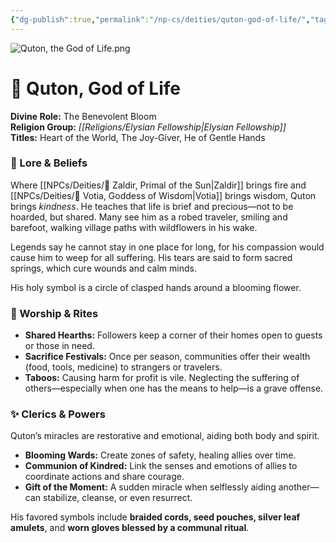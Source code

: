```yaml
---
{"dg-publish":true,"permalink":"/np-cs/deities/quton-god-of-life/","tags":["NPC","Deity"]}
---
```


![Quton, the God of Life.png](/img/user/zAssets/Quton,%20the%20God%20of%20Life.png)
# 🌿 **Quton, God of Life**

**Divine Role:** The Benevolent Bloom  
**Religion Group:** *[[Religions/Elysian Fellowship\|Elysian Fellowship]]*  
**Titles:** Heart of the World, The Joy-Giver, He of Gentle Hands

### 🌸 Lore & Beliefs

Where [[NPCs/Deities/🔆 Zaldir, Primal of the Sun\|Zaldir]] brings fire and [[NPCs/Deities/📘 Votia, Goddess of Wisdom\|Votia]] brings wisdom, Quton brings _kindness_. He teaches that life is brief and precious—not to be hoarded, but shared. Many see him as a robed traveler, smiling and barefoot, walking village paths with wildflowers in his wake.

Legends say he cannot stay in one place for long, for his compassion would cause him to weep for all suffering. His tears are said to form sacred springs, which cure wounds and calm minds.

His holy symbol is a circle of clasped hands around a blooming flower.

### 💐 Worship & Rites
- **Shared Hearths:** Followers keep a corner of their homes open to guests or those in need.
- **Sacrifice Festivals:** Once per season, communities offer their wealth (food, tools, medicine) to strangers or travelers. 
- **Taboos:** Causing harm for profit is vile. Neglecting the suffering of others—especially when one has the means to help—is a grave offense.

### ✨ Clerics & Powers

Quton’s miracles are restorative and emotional, aiding both body and spirit.

- **Blooming Wards:** Create zones of safety, healing allies over time.
- **Communion of Kindred:** Link the senses and emotions of allies to coordinate actions and share courage.
- **Gift of the Moment:** A sudden miracle when selflessly aiding another—can stabilize, cleanse, or even resurrect.

His favored symbols include **braided cords, seed pouches, silver leaf amulets**, and **worn gloves blessed by a communal ritual**.